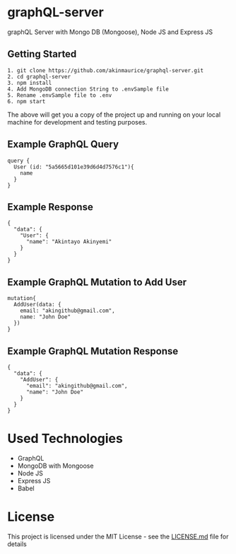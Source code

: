 # graphQL-server

graphQL Server with Mongo DB (Mongoose), Node JS and Express JS


## Getting Started
```
1. git clone https://github.com/akinmaurice/graphql-server.git
2. cd graphql-server
3. npm install
4. Add MongoDB connection String to .envSample file
5. Rename .envSample file to .env
6. npm start
```

The above will get you a copy of the project up and running on your local machine for development and testing purposes.


## Example GraphQL Query

```
query {
  User (id: "5a5665d101e39d6d4d7576c1"){
    name
  }
}
```

## Example Response

```
{
  "data": {
    "User": {
      "name": "Akintayo Akinyemi"
    }
  }
}
```

## Example GraphQL Mutation to Add User

```
mutation{
  AddUser(data: {
    email: "akingithub@gmail.com",
    name: "John Doe"
  })
}
```

## Example GraphQL Mutation Response

```
{
  "data": {
    "AddUser": {
      "email": "akingithub@gmail.com",
      "name": "John Doe"
    }
  }
}
```


# Used Technologies
* GraphQL
* MongoDB with Mongoose
* Node JS
* Express JS
* Babel


# License

This project is licensed under the MIT License - see the [LICENSE.md](https://opensource.org/licenses/MIT) file for details
